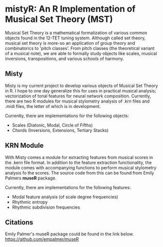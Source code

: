 
# mistyR: An R Implementation of Musical Set Theory (MST)

Musical Set Theory is a mathematical formalization of various common objects found in the 12-TET tuning system. Although called set theory, musical set theory is more-so an application of group theory and combinatorics to 'pitch classes'. 
From pitch classes (the theoretical variant of a musical note), we are able to formally study objects like scales, musical inversions, transpositions, and various schools of harmony. 

## Misty

Misty is my current project to develop various objects of Musical Set Theory in R. I hope to one day generalize this for uses in practical musical analysis; vectorization of tonal features for neural network composition. Currently, there are two R modules for musical stylometry analysis of .krn files and .midi files, the letter of which is in development.

Currently, there are implementations for the following objects:
- Scales (Diatonic, Modal, Circle of Fifths)
- Chords (Inversions, Extensions, Tertiary Stacks)

## KRN Module

With Misty comes a module for extracting features from musical scores in the .kern file format. In addition to the feature extraction functionality, the module comes with accompanying functions to perform musical stylometry analysis fo the scores. The source code from this can be found from Emily Palmers **museR** package. 

Currently, there are implementations for the following features:
- Modal feature analysis (of scale degree frequencies)
- Rhythmic entropy
- Rhythmic subdivision frequencies

## Citations

Emily Palmer's museR package could be found in the link below.
https://github.com/empalmer/museR
